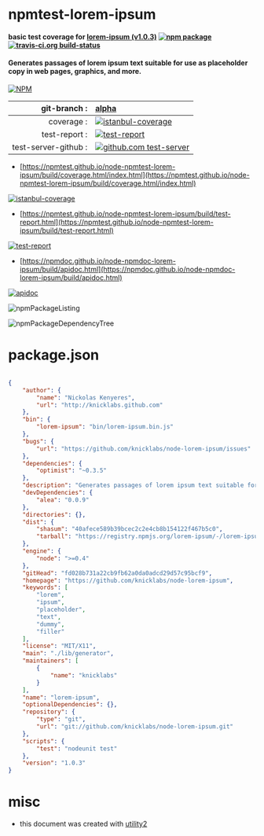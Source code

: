 # npmtest-lorem-ipsum

#### basic test coverage for  [lorem-ipsum (v1.0.3)](https://github.com/knicklabs/node-lorem-ipsum)  [![npm package](https://img.shields.io/npm/v/npmtest-lorem-ipsum.svg?style=flat-square)](https://www.npmjs.org/package/npmtest-lorem-ipsum) [![travis-ci.org build-status](https://api.travis-ci.org/npmtest/node-npmtest-lorem-ipsum.svg)](https://travis-ci.org/npmtest/node-npmtest-lorem-ipsum)

#### Generates passages of lorem ipsum text suitable for use as placeholder copy in web pages, graphics, and more.

[![NPM](https://nodei.co/npm/lorem-ipsum.png?downloads=true&downloadRank=true&stars=true)](https://www.npmjs.com/package/lorem-ipsum)

| git-branch : | [alpha](https://github.com/npmtest/node-npmtest-lorem-ipsum/tree/alpha)|
|--:|:--|
| coverage : | [![istanbul-coverage](https://npmtest.github.io/node-npmtest-lorem-ipsum/build/coverage.badge.svg)](https://npmtest.github.io/node-npmtest-lorem-ipsum/build/coverage.html/index.html)|
| test-report : | [![test-report](https://npmtest.github.io/node-npmtest-lorem-ipsum/build/test-report.badge.svg)](https://npmtest.github.io/node-npmtest-lorem-ipsum/build/test-report.html)|
| test-server-github : | [![github.com test-server](https://npmtest.github.io/node-npmtest-lorem-ipsum/GitHub-Mark-32px.png)](https://npmtest.github.io/node-npmtest-lorem-ipsum/build/app/index.html) | | build-artifacts : | [![build-artifacts](https://npmtest.github.io/node-npmtest-lorem-ipsum/glyphicons_144_folder_open.png)](https://github.com/npmtest/node-npmtest-lorem-ipsum/tree/gh-pages/build)|

- [https://npmtest.github.io/node-npmtest-lorem-ipsum/build/coverage.html/index.html](https://npmtest.github.io/node-npmtest-lorem-ipsum/build/coverage.html/index.html)

[![istanbul-coverage](https://npmtest.github.io/node-npmtest-lorem-ipsum/build/screenCapture.buildCi.browser.%252Ftmp%252Fbuild%252Fcoverage.lib.html.png)](https://npmtest.github.io/node-npmtest-lorem-ipsum/build/coverage.html/index.html)

- [https://npmtest.github.io/node-npmtest-lorem-ipsum/build/test-report.html](https://npmtest.github.io/node-npmtest-lorem-ipsum/build/test-report.html)

[![test-report](https://npmtest.github.io/node-npmtest-lorem-ipsum/build/screenCapture.buildCi.browser.%252Ftmp%252Fbuild%252Ftest-report.html.png)](https://npmtest.github.io/node-npmtest-lorem-ipsum/build/test-report.html)

- [https://npmdoc.github.io/node-npmdoc-lorem-ipsum/build/apidoc.html](https://npmdoc.github.io/node-npmdoc-lorem-ipsum/build/apidoc.html)

[![apidoc](https://npmdoc.github.io/node-npmdoc-lorem-ipsum/build/screenCapture.buildCi.browser.%252Ftmp%252Fbuild%252Fapidoc.html.png)](https://npmdoc.github.io/node-npmdoc-lorem-ipsum/build/apidoc.html)

![npmPackageListing](https://npmtest.github.io/node-npmtest-lorem-ipsum/build/screenCapture.npmPackageListing.svg)

![npmPackageDependencyTree](https://npmtest.github.io/node-npmtest-lorem-ipsum/build/screenCapture.npmPackageDependencyTree.svg)



# package.json

```json

{
    "author": {
        "name": "Nickolas Kenyeres",
        "url": "http://knicklabs.github.com"
    },
    "bin": {
        "lorem-ipsum": "bin/lorem-ipsum.bin.js"
    },
    "bugs": {
        "url": "https://github.com/knicklabs/node-lorem-ipsum/issues"
    },
    "dependencies": {
        "optimist": "~0.3.5"
    },
    "description": "Generates passages of lorem ipsum text suitable for use as placeholder copy in web pages, graphics, and more.",
    "devDependencies": {
        "alea": "0.0.9"
    },
    "directories": {},
    "dist": {
        "shasum": "40afece589b39bcec2c2e4cb8b154122f467b5c0",
        "tarball": "https://registry.npmjs.org/lorem-ipsum/-/lorem-ipsum-1.0.3.tgz"
    },
    "engine": {
        "node": ">=0.4"
    },
    "gitHead": "fd028b731a22cb9fb62a0da0adcd29d57c95bcf9",
    "homepage": "https://github.com/knicklabs/node-lorem-ipsum",
    "keywords": [
        "lorem",
        "ipsum",
        "placeholder",
        "text",
        "dummy",
        "filler"
    ],
    "license": "MIT/X11",
    "main": "./lib/generator",
    "maintainers": [
        {
            "name": "knicklabs"
        }
    ],
    "name": "lorem-ipsum",
    "optionalDependencies": {},
    "repository": {
        "type": "git",
        "url": "git://github.com/knicklabs/node-lorem-ipsum.git"
    },
    "scripts": {
        "test": "nodeunit test"
    },
    "version": "1.0.3"
}
```



# misc
- this document was created with [utility2](https://github.com/kaizhu256/node-utility2)
